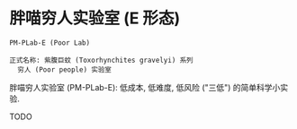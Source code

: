 # 胖喵穷人实验室 (E 形态)

```
PM-PLab-E (Poor Lab)

正式名称: 紫腹巨蚊 (Toxorhynchites gravelyi) 系列
  穷人 (Poor people) 实验室
```

胖喵穷人实验室 (PM-PLab-E):
低成本, 低难度, 低风险 ("三低") 的简单科学小实验.


TODO

